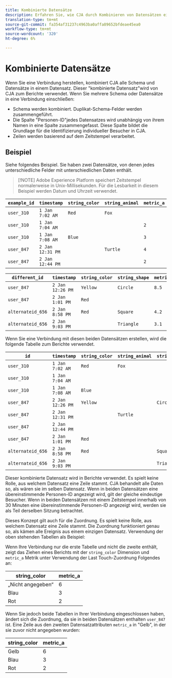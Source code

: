 ```yaml
---
title: Kombinierte Datensätze
description: Erfahren Sie, wie CJA durch Kombinieren von Datensätzen eine Verbindung herstellt.
translation-type: tm+mt
source-git-commit: fa354af31237c4963ba0affa89652bfdeae45ea0
workflow-type: tm+mt
source-wordcount: '320'
ht-degree: 6%

---
```



# Kombinierte Datensätze

Wenn Sie eine Verbindung herstellen, kombiniert CJA alle Schema und Datensätze in einem Datensatz. Dieser &quot;kombinierte Datensatz&quot;wird von CJA zum Berichte verwendet. Wenn Sie mehrere Schema oder Datensätze in eine Verbindung einschließen:

* Schema werden kombiniert. Duplikat-Schema-Felder werden zusammengeführt.
* Die Spalte &quot;Personen-ID&quot;jedes Datensatzes wird unabhängig von ihrem Namen in eine Spalte zusammengefasst. Diese Spalte bildet die Grundlage für die Identifizierung individueller Besucher in CJA.
* Zeilen werden basierend auf dem Zeitstempel verarbeitet.

## Beispiel

Siehe folgendes Beispiel. Sie haben zwei Datensätze, von denen jedes unterschiedliche Felder mit unterschiedlichen Daten enthält.

>[!NOTE] Adobe Experience Platform speichert Zeitstempel normalerweise in Unix-Millisekunden. Für die Lesbarkeit in diesem Beispiel werden Datum und Uhrzeit verwendet.

| `example_id` | `timestamp` | `string_color` | `string_animal` | `metric_a` |
| --- | --- | --- | --- | --- |
| `user_310` | `1 Jan 7:02 AM` | `Red` | `Fox` |  |
| `user_310` | `1 Jan 7:04 AM` |  |  | `2` |
| `user_310` | `1 Jan 7:08 AM` | `Blue` |  | `3` |
| `user_847` | `2 Jan 12:31 PM` |  | `Turtle` | `4` |
| `user_847` | `2 Jan 12:44 PM` |  |  | `2` |

| `different_id` | `timestamp` | `string_color` | `string_shape` | `metric_b` |
| --- | --- | --- | --- | --- |
| `user_847` | `2 Jan 12:26 PM` | `Yellow` | `Circle` | `8.5` |
| `user_847` | `2 Jan 1:01 PM` | `Red` |  |  |
| `alternateid_656` | `2 Jan 8:58 PM` | `Red` | `Square` | `4.2` |
| `alternateid_656` | `2 Jan 9:03 PM` |  | `Triangle` | `3.1` |

Wenn Sie eine Verbindung mit diesen beiden Datensätzen erstellen, wird die folgende Tabelle zum Berichte verwendet.

| `id` | `timestamp` | `string_color` | `string_animal` | `string_shape` | `metric_a` | `metric_b` |
| --- | --- | --- | --- | --- | --- | --- |
| `user_310` | `1 Jan 7:02 AM` | `Red` | `Fox` |  |  |  |
| `user_310` | `1 Jan 7:04 AM` |  |  |  | `2` |  |
| `user_310` | `1 Jan 7:08 AM` | `Blue` |  |  | `3` |  |
| `user_847` | `2 Jan 12:26 PM` | `Yellow` |  | `Circle` |  | `8.5` |
| `user_847` | `2 Jan 12:31 PM` |  | `Turtle` |  | `4` |  |
| `user_847` | `2 Jan 12:44 PM` |  |  |  | `2` |  |
| `user_847` | `2 Jan 1:01 PM` | `Red` |  |  |  |  |
| `alternateid_656` | `2 Jan 8:58 PM` | `Red` |  | `Square` |  | `4.2` |
| `alternateid_656` | `2 Jan 9:03 PM` |  |  | `Triangle` |  | `3.1` |

Dieser kombinierte Datensatz wird in Berichte verwendet. Es spielt keine Rolle, aus welchem Datensatz eine Zeile stammt. CJA behandelt alle Daten so, als wären sie im selben Datensatz. Wenn in beiden Datensätzen eine übereinstimmende Personen-ID angezeigt wird, gilt der gleiche eindeutige Besucher. Wenn in beiden Datensätzen mit einem Zeitstempel innerhalb von 30 Minuten eine übereinstimmende Personen-ID angezeigt wird, werden sie als Teil derselben Sitzung betrachtet.

Dieses Konzept gilt auch für die Zuordnung. Es spielt keine Rolle, aus welchem Datensatz eine Zeile stammt. Die Zuordnung funktioniert genau so, als kämen alle Ereignis aus einem einzigen Datensatz. Verwendung der oben stehenden Tabellen als Beispiel:

Wenn Ihre Verbindung nur die erste Tabelle und nicht die zweite enthält, zeigt das Ziehen eines Berichts mit der `string_color` Dimension und `metric_a` Metrik unter Verwendung der Last Touch-Zuordnung Folgendes an:

| string_color | metric_a |
| --- | --- |
| „Nicht angegeben“ | 6 |
| Blau | 3 |
| Rot | 2 |

Wenn Sie jedoch beide Tabellen in Ihrer Verbindung eingeschlossen haben, ändert sich die Zuordnung, da sie in beiden Datensätzen enthalten `user_847` ist. Eine Zeile aus den zweiten Datensatzattributen `metric_a` in &quot;Gelb&quot;, in der sie zuvor nicht angegeben wurden:

| string_color | metric_a |
| --- | --- |
| Gelb | 6 |
| Blau | 3 |
| Rot | 2 |

